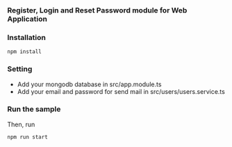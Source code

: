 ### Register, Login and Reset Password module for Web Application

### Installation

`npm install`

### Setting
* Add your mongodb database in src/app.module.ts
* Add your email and password for send mail in src/users/users.service.ts

### Run the sample

Then, run

`npm run start`

